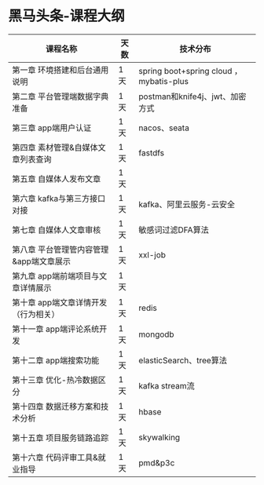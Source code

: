 # 				黑马头条-课程大纲



| 课程名称                                | 天数 | 技术分布                                 |
| --------------------------------------- | ---- | ---------------------------------------- |
| 第一章 环境搭建和后台通用说明           | 1天  | spring boot+spring cloud  ，mybatis-plus |
| 第二章 平台管理端数据字典准备           | 1天  | postman和knife4j、jwt、加密方式          |
| 第三章 app端用户认证                    | 1天  | nacos、seata                             |
| 第四章 素材管理&自媒体文章列表查询      | 1天  | fastdfs                                  |
| 第五章 自媒体人发布文章                 | 1天  |                                          |
| 第六章 kafka与第三方接口对接            | 1天  | kafka、阿里云服务-云安全                 |
| 第七章 自媒体人文章审核                 | 1天  | 敏感词过滤DFA算法                        |
| 第八章 平台管理管内容管理&app端文章展示 | 1天  | xxl-job                                  |
| 第九章 app端前端项目与文章详情展示      | 1天  |                                          |
| 第十章 app端文章详情开发（行为相关）    | 1天  | redis                                    |
| 第十一章 app端评论系统开发              | 1天  | mongodb                                  |
| 第十二章 app端搜索功能                  | 1天  | elasticSearch、tree算法                  |
| 第十三章 优化-热冷数据区分              | 1天  | kafka stream流                           |
| 第十四章 数据迁移方案和技术分析         | 1天  | hbase                                    |
| 第十五章 项目服务链路追踪               | 1天  | skywalking                               |
| 第十六章 代码评审工具&就业指导          | 1天  | pmd&p3c                                  |

